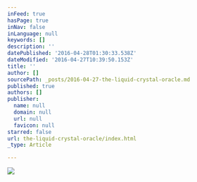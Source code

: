 ```yaml
---
inFeed: true
hasPage: true
inNav: false
inLanguage: null
keywords: []
description: ''
datePublished: '2016-04-28T01:30:33.538Z'
dateModified: '2016-04-27T10:39:50.153Z'
title: ''
author: []
sourcePath: _posts/2016-04-27-the-liquid-crystal-oracle.md
published: true
authors: []
publisher:
  name: null
  domain: null
  url: null
  favicon: null
starred: false
url: the-liquid-crystal-oracle/index.html
_type: Article

---
```

![](https://the-grid-user-content.s3-us-west-2.amazonaws.com/e1f80e62-a1b3-47f9-beb5-0d80511a732c.jpg)